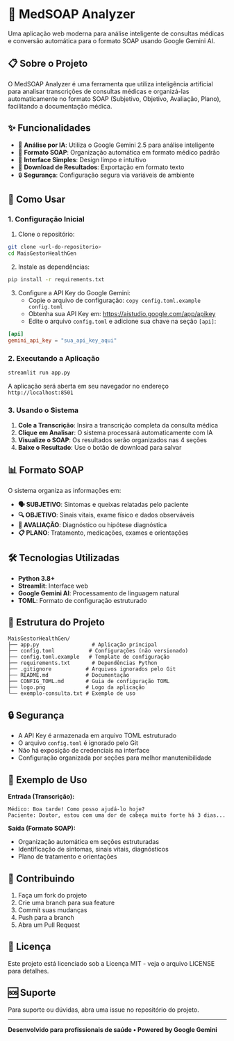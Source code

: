 # 🏥 MedSOAP Analyzer

Uma aplicação web moderna para análise inteligente de consultas médicas e conversão automática para o formato SOAP usando Google Gemini AI.

## 📋 Sobre o Projeto

O MedSOAP Analyzer é uma ferramenta que utiliza inteligência artificial para analisar transcrições de consultas médicas e organizá-las automaticamente no formato SOAP (Subjetivo, Objetivo, Avaliação, Plano), facilitando a documentação médica.

## ✨ Funcionalidades

- 🤖 **Análise por IA**: Utiliza o Google Gemini 2.5 para análise inteligente
- 📝 **Formato SOAP**: Organização automática em formato médico padrão
- 🎯 **Interface Simples**: Design limpo e intuitivo
- 💾 **Download de Resultados**: Exportação em formato texto
- 🔒 **Segurança**: Configuração segura via variáveis de ambiente

## 🚀 Como Usar

### 1. Configuração Inicial

1. Clone o repositório:
```bash
git clone <url-do-repositorio>
cd MaisGestorHealthGen
```

2. Instale as dependências:
```bash
pip install -r requirements.txt
```

3. Configure a API Key do Google Gemini:
   - Copie o arquivo de configuração: `copy config.toml.example config.toml`
   - Obtenha sua API Key em: https://aistudio.google.com/app/apikey
   - Edite o arquivo `config.toml` e adicione sua chave na seção `[api]`:
```toml
[api]
gemini_api_key = "sua_api_key_aqui"
```

### 2. Executando a Aplicação

```bash
streamlit run app.py
```

A aplicação será aberta em seu navegador no endereço `http://localhost:8501`

### 3. Usando o Sistema

1. **Cole a Transcrição**: Insira a transcrição completa da consulta médica
2. **Clique em Analisar**: O sistema processará automaticamente com IA
3. **Visualize o SOAP**: Os resultados serão organizados nas 4 seções
4. **Baixe o Resultado**: Use o botão de download para salvar

## 📊 Formato SOAP

O sistema organiza as informações em:

- **🗣️ SUBJETIVO**: Sintomas e queixas relatadas pelo paciente
- **🔍 OBJETIVO**: Sinais vitais, exame físico e dados observáveis  
- **🎯 AVALIAÇÃO**: Diagnóstico ou hipótese diagnóstica
- **📋 PLANO**: Tratamento, medicações, exames e orientações

## 🛠️ Tecnologias Utilizadas

- **Python 3.8+**
- **Streamlit**: Interface web
- **Google Gemini AI**: Processamento de linguagem natural
- **TOML**: Formato de configuração estruturado

## 📁 Estrutura do Projeto

```
MaisGestorHealthGen/
├── app.py                 # Aplicação principal
├── config.toml           # Configurações (não versionado)
├── config.toml.example   # Template de configuração
├── requirements.txt       # Dependências Python
├── .gitignore           # Arquivos ignorados pelo Git
├── README.md            # Documentação
├── CONFIG_TOML.md       # Guia de configuração TOML
├── logo.png             # Logo da aplicação
└── exemplo-consulta.txt # Exemplo de uso
```

## 🔒 Segurança

- A API Key é armazenada em arquivo TOML estruturado
- O arquivo `config.toml` é ignorado pelo Git
- Não há exposição de credenciais na interface
- Configuração organizada por seções para melhor manutenibilidade

## 🎯 Exemplo de Uso

**Entrada (Transcrição):**
```
Médico: Boa tarde! Como posso ajudá-lo hoje?
Paciente: Doutor, estou com uma dor de cabeça muito forte há 3 dias...
```

**Saída (Formato SOAP):**
- Organização automática em seções estruturadas
- Identificação de sintomas, sinais vitais, diagnósticos
- Plano de tratamento e orientações

## 🤝 Contribuindo

1. Faça um fork do projeto
2. Crie uma branch para sua feature
3. Commit suas mudanças
4. Push para a branch
5. Abra um Pull Request

## 📄 Licença

Este projeto está licenciado sob a Licença MIT - veja o arquivo LICENSE para detalhes.

## 🆘 Suporte

Para suporte ou dúvidas, abra uma issue no repositório do projeto.

---

**Desenvolvido para profissionais de saúde • Powered by Google Gemini**
